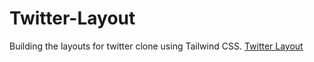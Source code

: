 # Twitter-Layout
Building the layouts for twitter clone using Tailwind CSS.
<a href="https://zeal20000.github.io/Twitter-Layout/src/layout.html">Twitter Layout</a>
